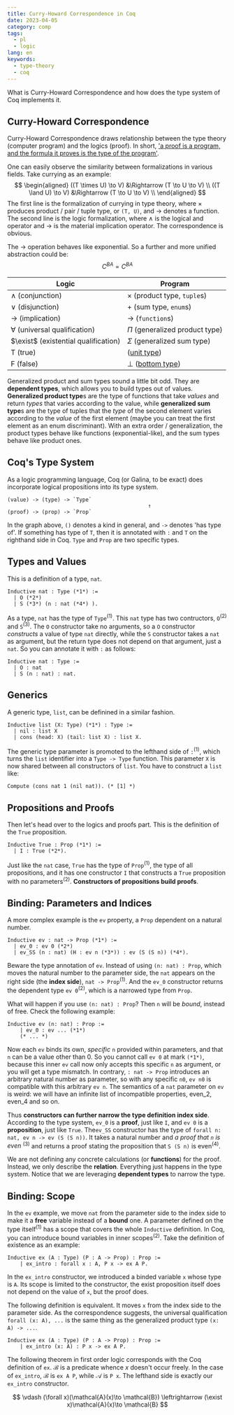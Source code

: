 ```yaml
---
title: Curry-Howard Correspondence in Coq
date: 2023-04-05
category: comp
tags:
  - pl
  - logic
lang: en
keywords:
  - type-theory
  - coq
---
```


What is Curry-Howard Correspondence and how does the type system of Coq implements it.

<!-- more -->

## Curry-Howard Correspondence

Curry-Howard Correspondence draws relationship between the type theory (computer program) and the logics (proof). In short, ['a proof is a program, and the formula it proves is the type of the program'](https://en.wikipedia.org/wiki/Curry%E2%80%93Howard_correspondence#:~:text=a%20proof%20is%20a%20program%2C%20and%20the%20formula%20it%20proves%20is%20the%20type%20for%20the%20program).

One can easily observe the similarity between formalizations in various fields. Take currying as an example:
$$
\begin{aligned}
((T \times U) \to V) &\Rightarrow (T \to U \to V) \\
((T \land U) \to V) &\Rightarrow (T \to U \to V) \\
\end{aligned}
$$
The first line is the formalization of currying in type theory, where $\times$ produces product / pair / tuple type, or `(T, U)`, and $\to$ denotes a function. The second line is the logic formalization, where $\land$ is the logical and operator and $\to$ is the material implication operator. The correspondence is obvious.

The $\to$ operation behaves like exponential. So a further and more unified abstraction could be:
$$
C^{BA} = {C ^ {B}} ^ {A}
$$

| Logic                                | Program                                                      |
| ------------------------------------ | ------------------------------------------------------------ |
| $\land$ (conjunction)                | $\times$ (product type, `tuple`s)                            |
| $\lor$ (disjunction)                 | $+$ (sum type, `enum`s)                                      |
| $\to$ (implication)                  | $\to$ (`function`s)                                          |
| $\forall$ (universal qualification)  | $\Pi$ (generalized product type)                             |
| $\exist$ (existential qualification) | $\Sigma$ (generalized sum type)                              |
| $\mathrm{T}$ (true)                  | ([unit type](https://en.wikipedia.org/wiki/Unit_type))       |
| $\mathrm{F}$ (false)                 | $\bot$ ([bottom type](https://en.wikipedia.org/wiki/Unit_type)) |

Generalized product and sum types sound a little bit odd. They are **dependent types**, which allows you to build types out of values. **Generalized product type**s are the type of functions that take *values* and return *types* that varies according to the value, while **generalized sum type**s are the type of tuples that the *type* of the second element varies according to the *value* of the first element (maybe you can treat the first element as an enum discriminant). With an extra order / generalization, the product types behave like functions (exponential-like), and the sum types behave like product ones.

## Coq's Type System

As a logic programming language, Coq (or Galina, to be exact) does incorporate logical propositions into its type system.

```
(value) -> (type) -> `Type`
											 ↑
(proof) -> (prop) -> `Prop`
```

In the graph above, `()` denotes a kind in general, and `->`  denotes 'has type of'. If something has type of `T`, then it is annotated with `:` and `T` on the righthand side in Coq.  `Type` and `Prop` are two specific types. 

## Types and Values

This is a definition of a type, `nat`.

```coq
Inductive nat : Type (*1*) := 
  | O (*2*)
  | S (*3*) (n : nat (*4*) ).
```

As a type, `nat` has the type of `Type`<sup>(1)</sup>.  This `nat` type has two contructors, `O`<sup>(2)</sup> and `S`<sup>(3)</sup>. The `O` constructor take no arguments, so a `O` constructor *constructs* a value of type `nat` directly, while the `S` constructor takes a `nat` as argument, but the return type does not depend on that argument, just a `nat`. So you can annotate it with `:` as follows:

```coq
Inductive nat : Type := 
  | O : nat
  | S (n : nat) : nat.
```

## Generics

A generic type, `list`, can be definined in a similar fashion.

```coq
Inductive list (X: Type) (*1*) : Type :=
  | nil : list X
  | cons (head: X) (tail: list X) : list X.
```

The generic type parameter is promoted to the lefthand side of `:`<sup>(1)</sup>, which turns the `list` identifier into a `Type -> Type` function. This parameter `X` is now shared between all constructors of `list`. You have to construct a `list` like:

```coq
Compute (cons nat 1 (nil nat)). (* [1] *)
```

## Propositions and Proofs

Then let's head over to the logics and proofs part. This is the definition of the `True` proposition. 

```coq
Inductive True : Prop (*1*) :=
  | I : True (*2*).
```

Just like the `nat` case, `True` has the type of `Prop`<sup>(1)</sup>, the type of all propositions, and it has one constructor `I` that constructs a `True` proposition with no parameters<sup>(2)</sup>. **Constructors of propositions build proofs**.

## Binding: Parameters and Indices

A more complex example is the `ev` property, a `Prop` dependent on a natural number.

```coq
Inductive ev : nat -> Prop (*1*) :=
  | ev_0 : ev 0 (*2*)
  | ev_SS (n : nat) (H : ev n (*3*)) : ev (S (S n)) (*4*).
```

Beware the type annotation of `ev`. Instead of using `(n: nat) : Prop`, which moves the natural number to the parameter side, the `nat` appears on the right side (the **index side**), `nat -> Prop`<sup>(1)</sup>. And the `ev_0` constructor returns the dependent type `ev 0`<sup>(2)</sup>, which is a narrowed type from `Prop`. 

What will happen if you use `(n: nat) : Prop`? Then `n` will be *bound*, instead of free. Check the following example:

```coq
Inductive ev (n: nat) : Prop :=
	| ev_0 : ev ... (*1*)
	(* ... *)
```

Now each `ev` binds its own, *specific* `n` provided within parameters, and that `n` can be a value other than 0. So you cannot call `ev 0` at mark `(*1*)`, because this inner `ev` call now only accepts this specific `n` as argument, or you will get a type mismatch. In contrary, `: nat -> Prop` introduces an arbitrary natural number as parameter, so with any specific `n0`, `ev n0` is compatible with this arbitrary `ev n`. The semantics of a `nat` parameter on `ev` is weird: we will have an infinite list of incompatible properties, even_2, even_4 and so on.

Thus **constructors can further narrow the type definition index side**. According to the type system, `ev_0` is a **proof**, just like `I`, and `ev 0` is a **proposition**, just like `True`. The`ev_SS` constructor has the type of `forall n: nat, ev n -> ev (S (S n))`. It takes a natural number and *a proof that `n` is even* <sup>(3)</sup> and returns a proof stating the proposition that `S (S n)` is even<sup>(4)</sup>.

We are not defining any concrete calculations (or **functions**) for the proof. Instead, we only describe the **relation**. Everything just happens in the type system. Notice that we are leveraging **dependent types** to narrow the type.

## Binding: Scope

In the `ev` example, we move `nat` from the parameter side to the index side to make it a **free** variable instead of a **bound** one. A  parameter defined on the type itself<sup>(1)</sup> has a scope that covers the whole `Inductive` definition. In Coq, you can introduce bound variables in inner scopes<sup>(2)</sup>. Take the definition of existence as an example: 

```coq
Inductive ex (A : Type) (P : A -> Prop) : Prop :=
	| ex_intro : forall x : A, P x -> ex A P.
```

In the `ex_intro` constructor, we introduced a binded variable `x` whose type is `A`. Its scope is limited to the constructor, the exist proposition itself does not depend on the value of `x`, but the proof does. 

The following definition is equivalent. It moves `x` from the index side to the parameter side. As the correspondence suggests, the universal qualification `forall (x: A), ...` is the same thing as the generalized product type `(x: A) -> ...`.

```coq
Inductive ex (A : Type) (P : A -> Prop) : Prop :=
	| ex_intro (x: A) : P x -> ex A P.
```

The following theorem in first order logic corresponds with the Coq definition of `ex`. $\mathcal{B}$ is a predicate whence $x$ doesn't occur freely. In the case of `ex_intro`, $\mathcal{B}$ is `ex A P`, while $\mathcal{A}$ is `P x`. The lefthand side is exactly our `ex_intro` constructor.

$$
\vdash (\forall x)(\mathcal{A}(x)\to \mathcal{B}) \leftrightarrow (\exist x)\mathcal{A}(x)\to \mathcal{B}
$$

